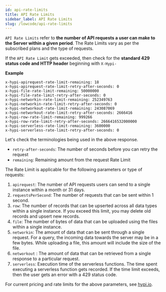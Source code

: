 ```yaml
---
id: api-rate-limits
title: API Rate Limits
sidebar_label: API Rate Limits
slug: /lowcode/api-rate-limits
---
```


`API Rate Limits` refer to **the number of API requests a user can make to the Server within a given period**. The Rate Limits vary as per the subscribed plans and the type of requests.

If the `API Rate Limit` gets exceeded, then check for the **standard 429 status code and HTTP header** beginning with `X-Hypi-`

**Example**

```
x-hypi-apirequest-rate-limit-remaining: 18
x-hypi-apirequest-rate-limit-retry-after-seconds: 0
x-hypi-file-rate-limit-remaining: 50000000
x-hypi-file-rate-limit-retry-after-seconds: 0
x-hypi-networkin-rate-limit-remaining: 252349763
x-hypi-networkin-rate-limit-retry-after-seconds: 0
x-hypi-networkout-rate-limit-remaining: 243087069
x-hypi-networkout-rate-limit-retry-after-seconds: 2666416
x-hypi-row-rate-limit-remaining: 999266
x-hypi-row-rate-limit-retry-after-seconds: 2666416532000000
x-hypi-serverless-rate-limit-remaining: 3600000
x-hypi-serverless-rate-limit-retry-after-seconds: 0
```
Let's check the terminologies being used in the above response.

+ `retry-after-seconds`:  The number of seconds before you can retry the request
+ `remaining`: Remaining amount from the request Rate Limit

The Rate Limit is applicable for the following parameters or type of requests:

1.  `apirequest`: The number of API requests users can send to a single instance within a month or 31 days. 
2.  `requestsPerSecond`: The number of requests that can be sent within 1 second. 
3.  `row`: The number of records that can be upserted across all data types within a single instance. If you exceed this limit, you may delete old records and upsert new records.
4.  `file`: The number of bytes of data that can be uploaded using the files within a single instance.
5.  `networkin`:  The amount of data that can be sent through a single request. For a query, the incoming data towards the server may be in a few bytes. While uploading a file, this amount will include the size of the file.
6.  `networkout` : The amount of data that can be retrieved from a single response to a particular request. 
7.  `serverless`: Execution time of the serverless functions. The time spent executing a serverless function gets recorded. If the time limit exceeds, then the user gets an error with a 429 status code. 

For current pricing and rate limits for the above parameters, see [hypi.io](https://hypi.io). 
